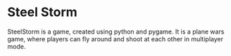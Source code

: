 # Steel Storm

SteelStorm is a game, created using python and pygame. It is a plane wars game, where players can fly around and shoot at each other in multiplayer mode.